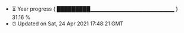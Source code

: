 - ⏳ Year progress { █████████▁▁▁▁▁▁▁▁▁▁▁▁▁▁▁▁▁▁▁▁▁ } 31.16 %
- ⏰ Updated on Sat, 24 Apr 2021 17:48:21 GMT

